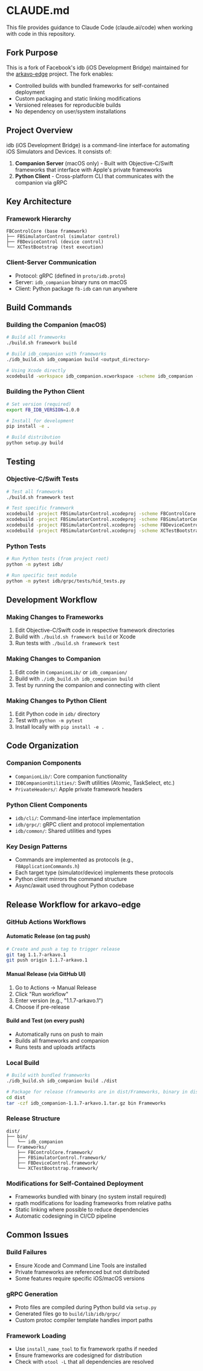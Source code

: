 # CLAUDE.md

This file provides guidance to Claude Code (claude.ai/code) when working with code in this repository.

## Fork Purpose

This is a fork of Facebook's idb (iOS Development Bridge) maintained for the [arkavo-edge](https://github.com/arkavo-org/arkavo-edge) project. The fork enables:

- Controlled builds with bundled frameworks for self-contained deployment
- Custom packaging and static linking modifications
- Versioned releases for reproducible builds
- No dependency on user/system installations

## Project Overview

idb (iOS Development Bridge) is a command-line interface for automating iOS Simulators and Devices. It consists of:

1. **Companion Server** (macOS only) - Built with Objective-C/Swift frameworks that interface with Apple's private frameworks
2. **Python Client** - Cross-platform CLI that communicates with the companion via gRPC

## Key Architecture

### Framework Hierarchy
```
FBControlCore (base framework)
├── FBSimulatorControl (simulator control)
├── FBDeviceControl (device control) 
└── XCTestBootstrap (test execution)
```

### Client-Server Communication
- Protocol: gRPC (defined in `proto/idb.proto`)
- Server: `idb_companion` binary runs on macOS
- Client: Python package `fb-idb` can run anywhere

## Build Commands

### Building the Companion (macOS)
```bash
# Build all frameworks
./build.sh framework build

# Build idb_companion with frameworks
./idb_build.sh idb_companion build <output_directory>

# Using Xcode directly
xcodebuild -workspace idb_companion.xcworkspace -scheme idb_companion -sdk macosx build
```

### Building the Python Client
```bash
# Set version (required)
export FB_IDB_VERSION=1.0.0

# Install for development
pip install -e .

# Build distribution
python setup.py build
```

## Testing

### Objective-C/Swift Tests
```bash
# Test all frameworks
./build.sh framework test

# Test specific framework
xcodebuild -project FBSimulatorControl.xcodeproj -scheme FBControlCore -sdk macosx test
xcodebuild -project FBSimulatorControl.xcodeproj -scheme FBSimulatorControl -sdk macosx test
xcodebuild -project FBSimulatorControl.xcodeproj -scheme FBDeviceControl -sdk macosx test
xcodebuild -project FBSimulatorControl.xcodeproj -scheme XCTestBootstrap -sdk macosx test
```

### Python Tests
```bash
# Run Python tests (from project root)
python -m pytest idb/

# Run specific test module
python -m pytest idb/grpc/tests/hid_tests.py
```

## Development Workflow

### Making Changes to Frameworks
1. Edit Objective-C/Swift code in respective framework directories
2. Build with `./build.sh framework build` or Xcode
3. Run tests with `./build.sh framework test`

### Making Changes to Companion
1. Edit code in `CompanionLib/` or `idb_companion/`
2. Build with `./idb_build.sh idb_companion build`
3. Test by running the companion and connecting with client

### Making Changes to Python Client
1. Edit Python code in `idb/` directory
2. Test with `python -m pytest`
3. Install locally with `pip install -e .`

## Code Organization

### Companion Components
- `CompanionLib/`: Core companion functionality
- `IDBCompanionUtilities/`: Swift utilities (Atomic, TaskSelect, etc.)
- `PrivateHeaders/`: Apple private framework headers

### Python Client Components
- `idb/cli/`: Command-line interface implementation
- `idb/grpc/`: gRPC client and protocol implementation
- `idb/common/`: Shared utilities and types

### Key Design Patterns
- Commands are implemented as protocols (e.g., `FBApplicationCommands.h`)
- Each target type (simulator/device) implements these protocols
- Python client mirrors the command structure
- Async/await used throughout Python codebase

## Release Workflow for arkavo-edge

### GitHub Actions Workflows

#### Automatic Release (on tag push)
```bash
# Create and push a tag to trigger release
git tag 1.1.7-arkavo.1
git push origin 1.1.7-arkavo.1
```

#### Manual Release (via GitHub UI)
1. Go to Actions → Manual Release
2. Click "Run workflow"
3. Enter version (e.g., "1.1.7-arkavo.1")
4. Choose if pre-release

#### Build and Test (on every push)
- Automatically runs on push to main
- Builds all frameworks and companion
- Runs tests and uploads artifacts

### Local Build
```bash
# Build with bundled frameworks
./idb_build.sh idb_companion build ./dist

# Package for release (frameworks are in dist/Frameworks, binary in dist/bin)
cd dist
tar -czf idb_companion-1.1.7-arkavo.1.tar.gz bin Frameworks
```

### Release Structure
```
dist/
├── bin/
│   └── idb_companion
└── Frameworks/
    ├── FBControlCore.framework/
    ├── FBSimulatorControl.framework/
    ├── FBDeviceControl.framework/
    └── XCTestBootstrap.framework/
```

### Modifications for Self-Contained Deployment
- Frameworks bundled with binary (no system install required)
- rpath modifications for loading frameworks from relative paths
- Static linking where possible to reduce dependencies
- Automatic codesigning in CI/CD pipeline

## Common Issues

### Build Failures
- Ensure Xcode and Command Line Tools are installed
- Private frameworks are referenced but not distributed
- Some features require specific iOS/macOS versions

### gRPC Generation
- Proto files are compiled during Python build via `setup.py`
- Generated files go to `build/lib/idb/grpc/`
- Custom protoc compiler template handles import paths

### Framework Loading
- Use `install_name_tool` to fix framework rpaths if needed
- Ensure frameworks are codesigned for distribution
- Check with `otool -L` that all dependencies are resolved